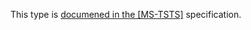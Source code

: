This type is [documened in the [MS-TSTS]](https://learn.microsoft.com/en-us/openspecs/windows_protocols/ms-tsts/b34d2909-b0cd-407e-934c-a2c7cb96ca26) specification.
